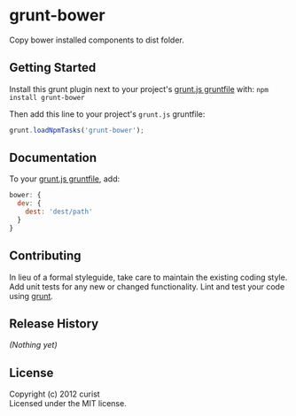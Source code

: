 # grunt-bower

Copy bower installed components to dist folder.

## Getting Started
Install this grunt plugin next to your project's [grunt.js gruntfile][getting_started] with: `npm install grunt-bower`

Then add this line to your project's `grunt.js` gruntfile:

```javascript
grunt.loadNpmTasks('grunt-bower');
```

[grunt]: http://gruntjs.com/
[getting_started]: https://github.com/gruntjs/grunt/blob/master/docs/getting_started.md

## Documentation
To your [grunt.js gruntfile][getting_started], add:

```javascript
bower: {
  dev: {
    dest: 'dest/path'
  }
}
```

## Contributing
In lieu of a formal styleguide, take care to maintain the existing coding style. Add unit tests for any new or changed functionality. Lint and test your code using [grunt][grunt].

## Release History
_(Nothing yet)_

## License
Copyright (c) 2012 curist  
Licensed under the MIT license.
